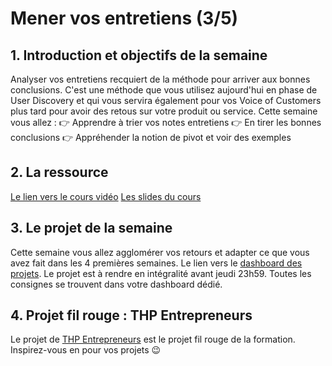 # Mener vos entretiens (3/5)

## 1. Introduction et objectifs de la semaine
Analyser vos entretiens recquiert de la méthode pour arriver aux bonnes conclusions.
C'est une méthode que vous utilisez aujourd'hui en phase de User Discovery et qui vous servira également pour vos Voice of Customers plus tard pour avoir des retous sur votre produit ou service. 
Cette semaine vous allez :
👉 Apprendre à trier vos notes entretiens
👉 En tirer les bonnes conclusions 
👉 Appréhender la notion de pivot et voir des exemples

## 2. La ressource
[Le lien vers le cours vidéo](https://youtu.be/o4w2CeBHjVo)
[Les slides du cours](https://docs.google.com/presentation/d/1-rVgyLoJ0B9y2SnLfovlHZ-UM2Lnuw46jYgQ2Pn2c_w/edit#slide=id.p)


## 3. Le projet de la semaine
Cette semaine vous allez agglomérer vos retours et adapter ce que vous avez fait dans les 4 premières semaines.
Le lien vers le [dashboard des projets](https://thp-entrepreneurs.notion.site/PROMO-2-e8bef48d6ad546d1928b32934c4cdfb4).
Le projet est à rendre en intégralité avant jeudi 23h59.
Toutes les consignes se trouvent dans votre dashboard dédié.


## 4. Projet fil rouge : THP Entrepreneurs
Le projet de [THP Entrepreneurs](https://thp-entrepreneurs.notion.site/THP-Entrepreneurs-524cdaa6743742278c3e52067dc3b513) est le projet fil rouge de la formation. 
Inspirez-vous en pour vos projets 😉